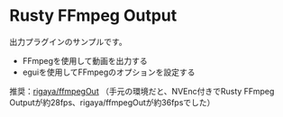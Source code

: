 # Rusty FFmpeg Output

出力プラグインのサンプルです。

- FFmpegを使用して動画を出力する
- eguiを使用してFFmpegのオプションを設定する

推奨：[rigaya/ffmpegOut](https://github.com/rigaya/ffmpegOut)
（手元の環境だと、NVEnc付きでRusty FFmpeg Outputが約28fps、rigaya/ffmpegOutが約36fpsでした）
